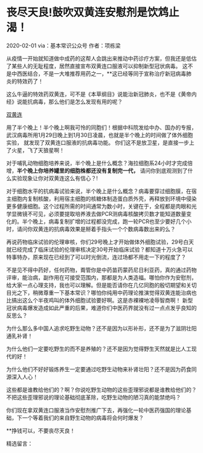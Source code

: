 # 丧尽天良!鼓吹双黄连安慰剂是饮鸩止渴！

2020-02-01  via：基本常识公众号  作者：项栋梁
<br>

从疫情一开始就知道做中成药的这帮人会跳出来推动中药诊疗方案，但我还是低估了某些人的无耻程度，居然直接宣布双黄连口服液可以抑制新型冠状病毒。
这不是中西医结合，不是一大堆推荐用药之一，**这已经等同于宣称治疗新冠病毒肺炎的特效药了！

这么牛逼的特效药双黄连，可不是《本草纲目》说能治新冠肺炎，也不是《黄帝内经》说能抗病毒，那么他们是怎么发现有用的呢？

[双黄连](https://github.com/singsing-si/commonsense.github.io/blob/main/shl.jpg)

用了半个晚上！半个晚上啊我可怜的同胞们！根据中科院发给中办、国办的专报，武汉病毒所用1月29日晚上到1月30日凌晨，也就是半个晚上的时间做了体外细胞实验，
就发现了双黄连口服液的抗病毒功能。
你们这不是放卫星，是直接一步上了火星，飞了天狼星啊！

对于哺乳动物细胞培养来说，半个晚上是什么概念？海拉细胞系24小时才完成倍增，**半个晚上你培养罐里的细胞株都还没有复制完一代，**
请问你到底观测到了什么实验现象让你对双黄连这么有信心？!


对于细胞水平的抗病毒试验来说，半个晚上是什么概念？病毒要穿过细胞膜，在宿主细胞内复制核酸，利用宿主细胞的核糖体制造蛋白质外壳，再释放到环境中侵染更多健康细胞。这个过程所需的时间通常为数小时，关键在于，全程都是肉眼和光学显微镜不可见，必须要提取培养液去做PCR测病毒核酸拷贝数才能知道数量变化的。半个晚上，病毒复制扩增的过程都没完成，跑一轮PCR也至少要好几个小时，请问你双黄连的抗病毒效果是掰着手指头一个个数病毒数出来的么？

再说药物临床试验的伦理审核，你们29号晚上才开始做体外细胞试验，29号白天就已经完成了临床试验的伦理审核决定30号开始临床试验？都知道十万火急可以特事特办，原来现在已经到了可以时光倒流，连过场都不用走一下的程度了？

不是见不得中药好，任何药物，甭管你是中药苗药蒙药尼日利亚药，真的通过药物评审，能治病，副作用在可接受范围内，那都是为人类造福。哪怕你作为安慰剂，给大家一点心理支持，我也可以理解。但是能否请你在几亿同胞的殷切期望和关切目光之下，稍微尊重一下基本常识？哪怕你纯用中药理论推演觉得双黄连能治病也比搞出这么个半夜鸡叫的体外细胞试验要好啊。这是赤裸裸地凌辱智商啊！
新型冠状病毒爆发造成如此严重的后果，难道你们中医药界就没有过一点点发乎良知的反思么？

为什么那么多中国人追求吃野生动物？还不是因为以形补形，还不是为了滋阴壮阳通乳补肾！

为什么他们一定要吃野生的而不是养殖的？还不是因为觉得野生天然就是比人工现代的好！

为什么他们不好好锻炼养生一定要通过吃野生动物来补肾壮阳？还不是因为药食同源深入人心！

这些都是谁教给他们的？啊？你说吃野生动物的这些歪理邪说都是谁教给他们的？不把这些歪理邪说的理论基础彻底革除，吃野生动物的陋习真的能禁绝吗？

你们现在拿双黄连口服液当作安慰剂推广下去，再强化一轮中医药强国的理论基础，下一个等着我们的来自野生动物的病毒将会何时爆发？

**挣钱可以，不要丧尽天良！


精选留言：

